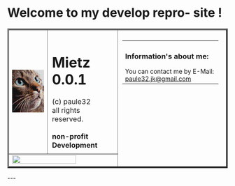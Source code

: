 # Welcome to my develop repro- site !
<table border="3">
<tr>
  <td>
    <img width="180" src="img/mietz.png"></img>
  </td>
  <td style="padding:10px; font-size:12pt" valign="top">
    <h1>Mietz 0.0.1</h1>
    (c) paule32<br>
    all rights reserved.<br><br>
    <b>non-profit Development</b>
  </td>
  <td width="50%" valign="top" rowspan="4" style="padding:10px;">
    <table border="0">
    <tr>
      <td style="padding-right:10px;" valign="top">
        <h3>Information's about me:</h3>
        You can contact me by E-Mail:<br>
        <a href="mailto:paule32.jk@gmail.com">paule32.jk@gmail.com</a>
      </td>
    </tr>
    </table>
  </td>
</tr>
<tr>
  <td colspan="2">
    <img width="79%" height="79%" src="https://github.com/paule32/HelpNDocTools/blob/main/src/img/SPD.png"></img>
  </td>
</tr>
</table>
---
